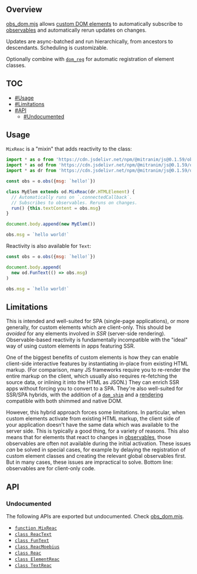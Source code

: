 ## Overview

[obs_dom.mjs](../obs_dom.mjs) allows [custom DOM elements](https://developer.mozilla.org/en-US/docs/Web/Web_Components/Using_custom_elements) to automatically subscribe to [observables](obs_readme.md) and automatically rerun updates on changes.

Updates are async-batched and run hierarchically, from ancestors to descendants. Scheduling is customizable.

Optionally combine with [`dom_reg`](dom_reg_readme.md) for automatic registration of element classes.

## TOC

* [#Usage](#usage)
* [#Limitations](#limitations)
* [#API](#api)
  * [#Undocumented](#undocumented)

## Usage

`MixReac` is a "mixin" that adds reactivity to the class:

```js
import * as o from 'https://cdn.jsdelivr.net/npm/@mitranim/js@0.1.59/obs.mjs'
import * as od from 'https://cdn.jsdelivr.net/npm/@mitranim/js@0.1.59/obs_dom.mjs'
import * as dr from 'https://cdn.jsdelivr.net/npm/@mitranim/js@0.1.59/dom_reg.mjs'

const obs = o.obs({msg: `hello!`})

class MyElem extends od.MixReac(dr.HTMLElement) {
  // Automatically runs on `.connectedCallback`.
  // Subscribes to observables. Reruns on changes.
  run() {this.textContent = obs.msg}
}

document.body.append(new MyElem())

obs.msg = `hello world!`
```

Reactivity is also available for `Text`:

```js
const obs = o.obs({msg: `hello!`})

document.body.append(
  new od.FunText(() => obs.msg)
)

obs.msg = `hello world!`
```

## Limitations

This is intended and well-suited for SPA (single-page applications), or more generally, for custom elements which are client-only. This should be _avoided_ for any elements involved in _SSR_ (server-side rendering). Observable-based reactivity is fundamentally incompatible with the "ideal" way of using custom elements in apps featuring SSR.

One of the biggest benefits of custom elements is how they can enable client-side interactive features by instantiating in-place from existing HTML markup. (For comparison, many JS frameworks require you to re-render the entire markup on the client, which usually also requires re-fetching the source data, or inlining it into the HTML as JSON.) They can enrich SSR apps without forcing you to convert to a SPA. They're also well-suited for SSR/SPA hybrids, with the addition of a [`dom_shim`](dom_shim_readme.md) and a [rendering](prax_readme.md) compatible with both shimmed and native DOM.

However, this hybrid approach forces some limitations. In particular, when custom elements activate from existing HTML markup, the client side of your application doesn't have the same data which was available to the server side. This is typically a good thing, for a variety of reasons. This also means that for elements that react to changes in [observables](obs_readme.md), those observables are often not available during the initial activation. These issues _can_ be solved in special cases, for example by delaying the registration of custom element classes and creating the relevant global observables first. But in many cases, these issues are impractical to solve. Bottom line: observables are for client-only code.

## API

### Undocumented

The following APIs are exported but undocumented. Check [obs_dom.mjs](../obs_dom.mjs).

  * [`function MixReac`](../obs_dom.mjs#L11)
  * [`class ReacText`](../obs_dom.mjs#L26)
  * [`class FunText`](../obs_dom.mjs#L48)
  * [`class ReacMoebius`](../obs_dom.mjs#L65)
  * [`class Reac`](../obs_dom.mjs#L94)
  * [`class ElementReac`](../obs_dom.mjs#L114)
  * [`class TextReac`](../obs_dom.mjs#L128)
